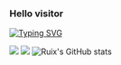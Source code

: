 ### Hello visitor
[![Typing SVG](https://readme-typing-svg.demolab.com?font=Fira+Code&pause=1000&color=5F7BF7&background=FF102500&multiline=true&repeat=false&random=false&width=435&height=60&lines=Welcome+to+my+page+;%E6%AC%A2%E8%BF%8E%E6%9D%A5%E5%88%B0%E6%88%91%E7%9A%84+github)](https://git.io/typing-svg)

![](https://github-readme-stats.vercel.app/api/top-langs/?username=zhanruix07&layout=compact&langs_count=6)
![](https://activity-graph.herokuapp.com/graph?username=zhanruix07&theme=dracula) ![Ruix's GitHub stats](https://github-readme-stats.vercel.app/api?username=zhanruix07&hide=issues&show_icons=true)

